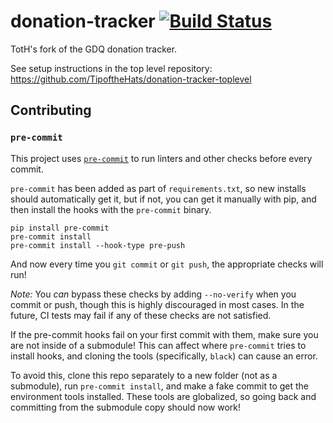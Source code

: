 # donation-tracker [![Build Status](https://travis-ci.org/TipoftheHats/donation-tracker.svg?branch=master)](https://travis-ci.org/TipoftheHats/donation-tracker)

TotH's fork of the GDQ donation tracker.

See setup instructions in the top level repository: https://github.com/TipoftheHats/donation-tracker-toplevel

## Contributing

### `pre-commit`

This project uses [`pre-commit`](https://pre-commit.com/) to run linters and other checks before every commit.

`pre-commit` has been added as part of `requirements.txt`, so new installs should automatically get it, but if not, you can get it manually with pip, and then install the hooks with the `pre-commit` binary.

```
pip install pre-commit
pre-commit install
pre-commit install --hook-type pre-push
```

And now every time you `git commit` or `git push`, the appropriate checks will run!

_Note:_ You _can_ bypass these checks by adding `--no-verify` when you commit or push, though this is highly discouraged in most cases. In the future, CI tests may fail if any of these checks are not satisfied.

If the pre-commit hooks fail on your first commit with them, make sure you are not inside of a submodule! This can affect where `pre-commit` tries to install hooks, and cloning the tools (specifically, `black`) can cause an error.

To avoid this, clone this repo separately to a new folder (not as a submodule), run `pre-commit install`, and make a fake commit to get the environment tools installed. These tools are globalized, so going back and committing from the submodule copy should now work!
